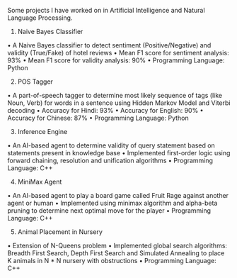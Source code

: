 Some projects I have worked on in Artificial Intelligence and Natural Language Processing.

1. Naive Bayes Classifier

•	A Naive Bayes classifier to detect sentiment (Positive/Negative) and validity (True/Fake) of hotel reviews
•	Mean F1 score for sentiment analysis: 93%
• Mean F1 score for validity analysis: 90%
• Programming Language: Python


2. POS Tagger

•	A part-of-speech tagger to determine most likely sequence of tags (like Noun, Verb) for words in a sentence using Hidden Markov Model and Viterbi decoding
•	Accuracy for Hindi: 93%
•	Accuracy for English: 90%
•	Accuracy for Chinese: 87%
• Programming Language: Python


3. Inference Engine

•	An AI-based agent to determine validity of query statement based on statements present in knowledge base
• Implemented first-order logic using forward chaining, resolution and unification algorithms
• Programming Language: C++


4. MiniMax Agent

•	An AI-based agent to play a board game called Fruit Rage against another agent or human
•	Implemented using minimax algorithm and alpha-beta pruning to determine next optimal move for the player
• Programming Language: C++


5. Animal Placement in Nursery

• Extension of N-Queens problem
• Implemented global search algorithms: Breadth First Search, Depth First Search and Simulated Annealing to place K animals in N * N nursery with obstructions
• Programming Language: C++


